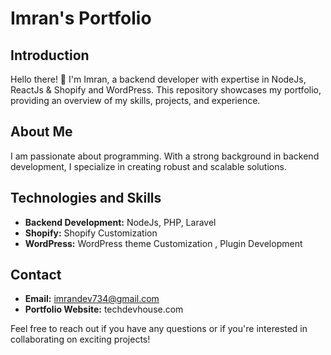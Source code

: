 # Imran's Portfolio

## Introduction

Hello there! 👋 I'm Imran, a backend developer with expertise in NodeJs, ReactJs & Shopify and WordPress. This repository showcases my portfolio, providing an overview of my skills, projects, and experience.

## About Me

I am passionate about programming. With a strong background in backend development, I specialize in creating robust and scalable solutions.

## Technologies and Skills

- **Backend Development:** NodeJs, PHP, Laravel
- **Shopify:** Shopify Customization
- **WordPress:**  WordPress theme Customization , Plugin Development

## Contact

- **Email:** imrandev734@gmail.com
- **Portfolio Website:** techdevhouse.com

Feel free to reach out if you have any questions or if you're interested in collaborating on exciting projects!